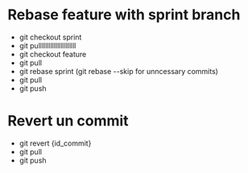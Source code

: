 # Rebase feature with sprint branch
- git checkout sprint
- git pullllllllllllllllllllll
- git checkout feature
- git pull
- git rebase sprint
(git rebase --skip for unncessary commits)
- git pull
- git push

# Revert un commit
- git revert {id_commit}
- git pull
- git push

